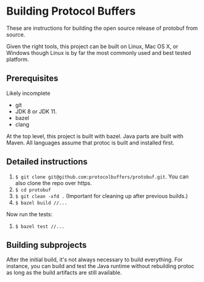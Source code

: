 # Building Protocol Buffers

These are instructions for building the open source release of protobuf from source.

Given the right tools, this project can be built on Linux, Mac OS X, or Windows though Linux is by far the most commonly used and best tested platform.

## Prerequisites

Likely incomplete

* git
* JDK 8 or JDK 11.
* bazel
* clang

At the top level, this project is built with bazel. Java parts 
are built with Maven. All languages assume that protoc is built and
installed first. 


## Detailed instructions

1. `$ git clone git@github.com:protocolbuffers/protobuf.git`. You can also clone the repo over https.
1. `$ cd protobuf`
1. `$ git clean -xfd .` (Important for cleaning up after previous builds.)
1. `$ bazel build //...`

Now run the tests:


1. `$ bazel test //...`



## Building subprojects

After the initial build, it's not always necessary to build everything.
For instance, you can build and test the Java runtime without
rebuilding protoc as long as the build artifacts are still available. 